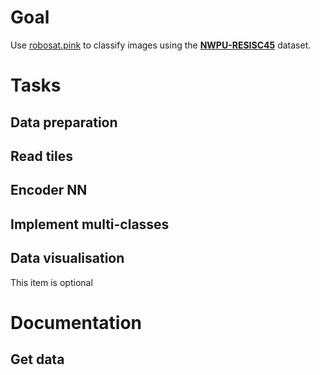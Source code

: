 # Goal

Use [robosat.pink](https://github.com/datapink/robosat.pink) to classify images using the [**NWPU-RESISC45**](http://www.escience.cn/people/JunweiHan/NWPU-RESISC45.html) dataset.

# Tasks

## Data preparation

## Read tiles

## Encoder NN

## Implement multi-classes

## Data visualisation

This item is optional

# Documentation

## Get data


